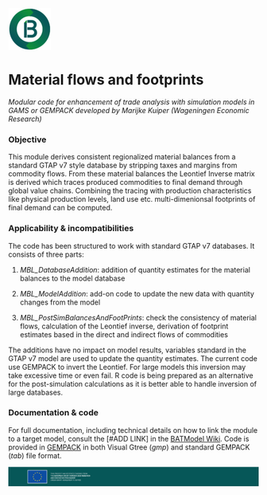 ![BATModel_logoround](/images/BATModel_logo_round_small.png)

# Material flows and footprints

*Modular code for enhancement of trade analysis with simulation models in GAMS or GEMPACK developed by Marijke Kuiper (Wageningen Economic Research)*

### **Objective**

This module derives consistent regionalized material balances from a standard GTAP v7 style database by stripping taxes and margins from commodity flows. From these material balances the Leontief Inverse matrix is derived which traces produced commodities to final demand through global value chains. Combining the tracing with production characteristics like physical production levels, land use etc. multi-dimenionsal footprints of final demand can be computed.

### **Applicability & incompatibilities**

The code has been structured to work with standard GTAP v7 databases. It consists of three parts:

1.  *MBL_DatabaseAddition*: addition of quantity estimates for the material balances to the model database

2.  *MBL_ModelAddition*: add-on code to update the new data with quantity changes from the model

3.  *MBL_PostSimBalancesAndFootPrints*: check the consistency of material flows, calculation of the Leontief inverse, derivation of footprint estimates based in the direct and indirect flows of commodities

The additions have no impact on model results, variables standard in the GTAP v7 model are used to update the quantity estimates. The current code use GEMPACK to invert the Leontief. For large models this inversion may take excessive time or even fail. R code is being prepared as an alternative for the post-simulation calculations as it is better able to handle inversion of large databases.

### **Documentation & code**

For full documentation, including technical details on how to link the module to a target model, consult the [#ADD LINK] in the [BATModel Wiki](https://github.com/BATModules/BATModules/wiki). Code is provided in [GEMPACK](/RemoveSelfTrade/GEMPACK) in both Visual Gtree (*gmp*) and standard GEMPACK (*tab*) file format.

![BATModel_EUacknowledgement](/images/BATModel_EUAcknowledgement_bottom.png)
